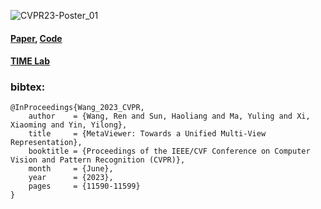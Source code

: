 

![CVPR23-Poster_01](https://github.com/xxLifeLover/MetaViewerProjectPage/assets/85230454/fed8c599-9b40-4084-8f1a-96ed0b993f0d)

#### [Paper](https://arxiv.org/abs/2303.06329), [Code](https://github.com/xxLifeLover/MetaViewer)
#### [TIME Lab](http://time.sdu.edu.cn/index.htm)
### bibtex:
```
@InProceedings{Wang_2023_CVPR,
    author    = {Wang, Ren and Sun, Haoliang and Ma, Yuling and Xi, Xiaoming and Yin, Yilong},
    title     = {MetaViewer: Towards a Unified Multi-View Representation},
    booktitle = {Proceedings of the IEEE/CVF Conference on Computer Vision and Pattern Recognition (CVPR)},
    month     = {June},
    year      = {2023},
    pages     = {11590-11599}
}
```
